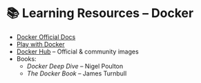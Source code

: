 # 📚 Learning Resources – Docker

- [Docker Official Docs](https://docs.docker.com/)  
- [Play with Docker](https://labs.play-with-docker.com/)  
- [Docker Hub](https://hub.docker.com/) – Official & community images  
- Books:
  - *Docker Deep Dive* – Nigel Poulton  
  - *The Docker Book* – James Turnbull  
